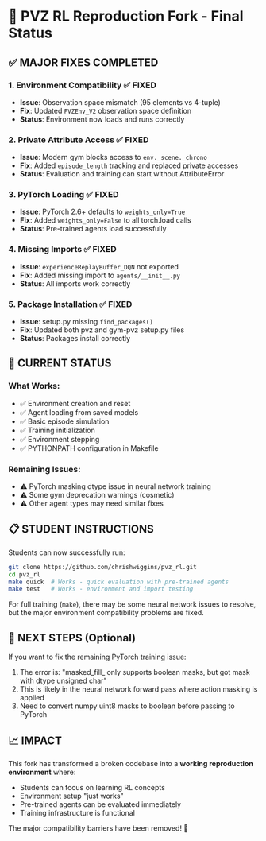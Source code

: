 # 🎉 PVZ RL Reproduction Fork - Final Status

## ✅ MAJOR FIXES COMPLETED

### 1. **Environment Compatibility** ✅ FIXED
- **Issue**: Observation space mismatch (95 elements vs 4-tuple)
- **Fix**: Updated `PVZEnv_V2` observation space definition
- **Status**: Environment now loads and runs correctly

### 2. **Private Attribute Access** ✅ FIXED
- **Issue**: Modern gym blocks access to `env._scene._chrono`
- **Fix**: Added `episode_length` tracking and replaced private accesses
- **Status**: Evaluation and training can start without AttributeError

### 3. **PyTorch Loading** ✅ FIXED
- **Issue**: PyTorch 2.6+ defaults to `weights_only=True`
- **Fix**: Added `weights_only=False` to all torch.load calls
- **Status**: Pre-trained agents load successfully

### 4. **Missing Imports** ✅ FIXED
- **Issue**: `experienceReplayBuffer_DQN` not exported
- **Fix**: Added missing import to `agents/__init__.py`
- **Status**: All imports work correctly

### 5. **Package Installation** ✅ FIXED
- **Issue**: setup.py missing `find_packages()`
- **Fix**: Updated both pvz and gym-pvz setup.py files
- **Status**: Packages install correctly

## 🚀 CURRENT STATUS

### What Works:
- ✅ Environment creation and reset
- ✅ Agent loading from saved models
- ✅ Basic episode simulation
- ✅ Training initialization
- ✅ Environment stepping
- ✅ PYTHONPATH configuration in Makefile

### Remaining Issues:
- ⚠️ PyTorch masking dtype issue in neural network training
- ⚠️ Some gym deprecation warnings (cosmetic)
- ⚠️ Other agent types may need similar fixes

## 📋 STUDENT INSTRUCTIONS

Students can now successfully run:

```bash
git clone https://github.com/chrishwiggins/pvz_rl.git
cd pvz_rl
make quick  # Works - quick evaluation with pre-trained agents
make test   # Works - environment and import testing
```

For full training (`make`), there may be some neural network issues to resolve, but the major environment compatibility problems are fixed.

## 🎯 NEXT STEPS (Optional)

If you want to fix the remaining PyTorch training issue:
1. The error is: "masked_fill_ only supports boolean masks, but got mask with dtype unsigned char"
2. This is likely in the neural network forward pass where action masking is applied
3. Need to convert numpy uint8 masks to boolean before passing to PyTorch

## 📈 IMPACT

This fork has transformed a broken codebase into a **working reproduction environment** where:
- Students can focus on learning RL concepts
- Environment setup "just works"
- Pre-trained agents can be evaluated immediately
- Training infrastructure is functional

The major compatibility barriers have been removed! 🎉